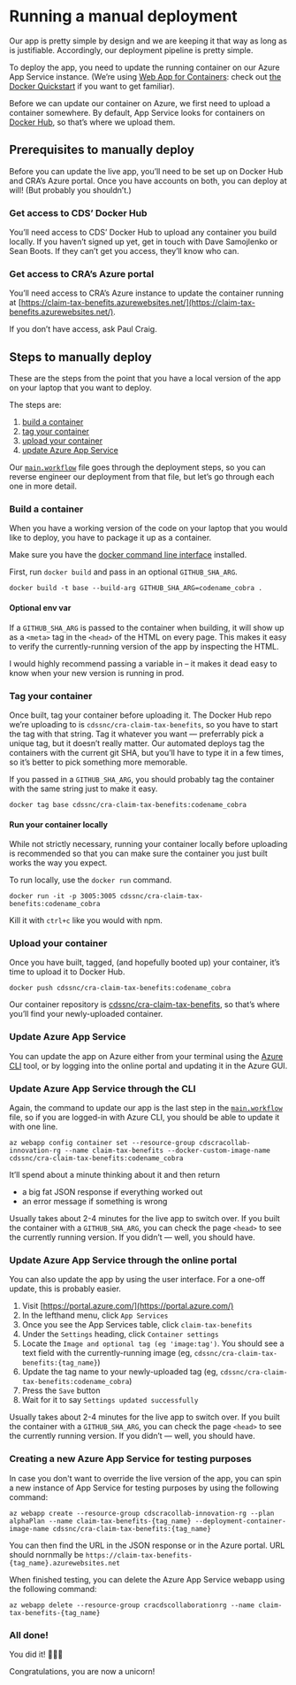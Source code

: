 # Running a manual deployment

Our app is pretty simple by design and we are keeping it that way as long as is justifiable. Accordingly, our deployment pipeline is pretty simple.

To deploy the app, you need to update the running container on our Azure App Service instance. (We’re using [Web App for Containers](https://azure.microsoft.com/en-ca/services/app-service/containers/): check out [the Docker Quickstart](https://docs.microsoft.com/en-us/azure/app-service/containers/quickstart-docker-go) if you want to get familiar).

Before we can update our container on Azure, we first need to upload a container somewhere. By default, App Service looks for containers on [Docker Hub](https://hub.docker.com/), so that’s where we upload them.

## Prerequisites to manually deploy

Before you can update the live app, you’ll need to be set up on Docker Hub and CRA’s Azure portal. Once you have accounts on both, you can deploy at will! (But probably you shouldn’t.)

### Get access to CDS’ Docker Hub

You’ll need access to CDS’ Docker Hub to upload any container you build locally. If you haven’t signed up yet, get in touch with Dave Samojlenko or Sean Boots. If they can’t get you access, they’ll know who can.

### Get access to CRA’s Azure portal

You’ll need access to CRA’s Azure instance to update the container running at [https://claim-tax-benefits.azurewebsites.net/](https://claim-tax-benefits.azurewebsites.net/).

If you don’t have access, ask Paul Craig.

## Steps to manually deploy

These are the steps from the point that you have a local version of the app on your laptop that you want to deploy.

The steps are:

1. [build a container](https://github.com/cds-snc/cra-claim-tax-benefits/blob/master/DEPLOY.md#build-a-container)
2. [tag your container](https://github.com/cds-snc/cra-claim-tax-benefits/blob/master/DEPLOY.md#tag-your-container)
3. [upload your container](https://github.com/cds-snc/cra-claim-tax-benefits/blob/master/DEPLOY.md#upload-your-container)
4. [update Azure App Service](https://github.com/cds-snc/cra-claim-tax-benefits/blob/master/DEPLOY.md#update-azure-app-service)

Our [`main.workflow`](https://raw.githubusercontent.com/cds-snc/cra-claim-tax-benefits/master/.github/main.workflow) file goes through the deployment steps, so you can reverse engineer our deployment from that file, but let’s go through each one in more detail.

### Build a container

When you have a working version of the code on your laptop that you would like to deploy, you have to package it up as a container.

Make sure you have the [docker command line interface](https://docs.docker.com/engine/reference/commandline/cli/) installed.

First, run `docker build` and pass in an optional `GITHUB_SHA_ARG`.

```
docker build -t base --build-arg GITHUB_SHA_ARG=codename_cobra .
```

#### Optional env var

If a `GITHUB_SHA_ARG` is passed to the container when building, it will show up as a `<meta>` tag in the `<head>` of the HTML on every page. This makes it easy to verify the currently-running version of the app by inspecting the HTML.

I would highly recommend passing a variable in – it makes it dead easy to know when your new version is running in prod.

### Tag your container

Once built, tag your container before uploading it. The Docker Hub repo we’re uploading to is `cdssnc/cra-claim-tax-benefits`, so you have to start the tag with that string. Tag it whatever you want — preferrably pick a unique tag, but it doesn’t really matter. Our automated deploys tag the containers with the current git SHA, but you’ll have to type it in a few times, so it’s better to pick something more memorable.

If you passed in a `GITHUB_SHA_ARG`, you should probably tag the container with the same string just to make it easy.

```
docker tag base cdssnc/cra-claim-tax-benefits:codename_cobra
```

#### Run your container locally

While not strictly necessary, running your container locally before uploading is recommended so that you can make sure the container you just built works the way you expect.

To run locally, use the `docker run` command.

```
docker run -it -p 3005:3005 cdssnc/cra-claim-tax-benefits:codename_cobra
```

Kill it with `ctrl+c` like you would with npm.

### Upload your container

Once you have built, tagged, (and hopefully booted up) your container, it’s time to upload it to Docker Hub.

```
docker push cdssnc/cra-claim-tax-benefits:codename_cobra
```

Our container repository is [cdssnc/cra-claim-tax-benefits](https://cloud.docker.com/u/cdssnc/repository/docker/cdssnc/cra-claim-tax-benefits), so that’s where you’ll find your newly-uploaded container.

### Update Azure App Service

You can update the app on Azure either from your terminal using the [Azure CLI](https://docs.microsoft.com/en-us/cli/azure/install-azure-cli?view=azure-cli-latest) tool, or by logging into the online portal and updating it in the Azure GUI.

### Update Azure App Service through the CLI

Again, the command to update our app is the last step in the [`main.workflow`](https://raw.githubusercontent.com/cds-snc/cra-claim-tax-benefits/master/.github/main.workflow) file, so if you are logged-in with Azure CLI, you should be able to update it with one line.

```
az webapp config container set --resource-group cdscracollab-innovation-rg --name claim-tax-benefits --docker-custom-image-name cdssnc/cra-claim-tax-benefits:codename_cobra
```

It’ll spend about a minute thinking about it and then return

- a big fat JSON response if everything worked out
- an error message if something is wrong

Usually takes about 2-4 minutes for the live app to switch over. If you built the container with a `GITHUB_SHA_ARG`, you can check the page `<head>` to see the currently running version. If you didn’t — well, you should have.

### Update Azure App Service through the online portal

You can also update the app by using the user interface. For a one-off update, this is probably easier.

1. Visit [https://portal.azure.com/](https://portal.azure.com/)
2. In the lefthand menu, click `App Services`
3. Once you see the App Services table, click `claim-tax-benefits`
4. Under the `Settings` heading, click `Container settings`
5. Locate the `Image and optional tag (eg 'image:tag')`. You should see a text field with the currently-running image (eg, `cdssnc/cra-claim-tax-benefits:{tag_name}`)
6. Update the tag name to your newly-uploaded tag (eg, `cdssnc/cra-claim-tax-benefits:codename_cobra`)
7. Press the `Save` button
8. Wait for it to say `Settings updated successfully`

Usually takes about 2-4 minutes for the live app to switch over. If you built the container with a `GITHUB_SHA_ARG`, you can check the page `<head>` to see the currently running version. If you didn’t — well, you should have.

### Creating a new Azure App Service for testing purposes

In case you don't want to override the live version of the app, you can spin a new instance of App Service for testing purposes by using the following command:

`az webapp create --resource-group cdscracollab-innovation-rg --plan alphaPlan --name claim-tax-benefits-{tag_name} --deployment-container-image-name cdssnc/cra-claim-tax-benefits:{tag_name}`

You can then find the URL in the JSON response or in the Azure portal. URL should nornmally be `https://claim-tax-benefits-{tag_name}.azurewebsites.net`

When finished testing, you can delete the Azure App Service webapp using the following command:

`az webapp delete --resource-group cracdscollaborationrg --name claim-tax-benefits-{tag_name}`

### All done!

You did it! 🍕🍻🎉

Congratulations, you are now a unicorn!